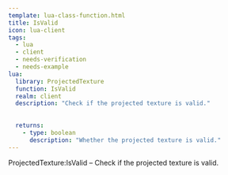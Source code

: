 ```yaml
---
template: lua-class-function.html
title: IsValid
icon: lua-client
tags:
  - lua
  - client
  - needs-verification
  - needs-example
lua:
  library: ProjectedTexture
  function: IsValid
  realm: client
  description: "Check if the projected texture is valid."
  
  
  returns:
    - type: boolean
      description: "Whether the projected texture is valid."
---
```


<div class="lua__search__keywords">
ProjectedTexture:IsValid &#x2013; Check if the projected texture is valid.
</div>
